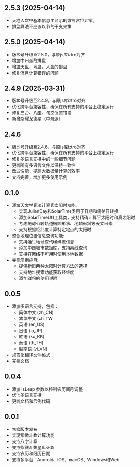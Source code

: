 ## 2.5.3 (2025-04-14)
* 天地人盘中基本信息里显示的命宫宫位异常。
* 排盘算法不应该以节气干支来排

## 2.5.0 (2025-04-14)
* 版本号升级至2.5.0，与原js库iztro对齐
* 增加中州派的排盘
* 增加天盘，地盘，人盘的排盘
* 修复流月计算错误的问题

## 2.4.9 (2025-03-31)
* 版本号升级至2.4.9，与原js库iztro对齐
* 优化跨平台兼容性，确保在所有支持的平台上稳定运行
* 修复三台、八座、旬空位置错误
* 新增杂耀龙德星（中州派）
## 2.4.6

* 版本号升级至2.4.6，与原js库iztro对齐
* 优化跨平台兼容性，确保在所有支持的平台上稳定运行
* 修复多语言支持中的一些细节问题
* 更新所有多语言文件以保持一致性
* 改进性能，提高大数据量计算的效率
* 文档完善，增加更多使用示例

## 0.1.0

* 添加天文学算法计算真太阳时功能:
  - 实现JulianDay和SolarTime类用于日期和儒略日转换
  - 添加SolarTimeUtil工具类，支持精确计算平太阳时和真太阳时
  - 考虑地球公转轨道椭圆形状、地轴倾斜等天文因素
  - 支持根据经纬度计算特定地点的太阳时
* 整合地理位置信息查询功能:
  - 支持通过地址查询经纬度信息
  - 添加中国城市数据库，支持离线查询
  - 支持在网络不可用时使用本地数据
* 完善示例应用:
  - 提供新旧两种太阳时计算方法的选择
  - 支持地址搜索功能获取经纬度
  - 添加详细的使用说明

## 0.0.5

* 添加多语言支持，包括：
  - 简体中文 (zh_CN)
  - 繁体中文 (zh_TW)
  - 英语 (en_US)
  - 日语 (ja_JP)
  - 韩语 (ko_KR)
  - 泰语 (th_TH)
  - 越南语 (vi_VN)
* 规范化翻译文件格式
* 完善文档

## 0.0.4

* 添加 isLeap 参数以控制农历闰月调整
* 优化多语言支持
* 更新文档和示例代码

## 0.0.1

* 初始版本发布
* 实现紫微斗数计算功能
* 支持八字计算
* 支持紫微斗数星盘计算
* 支持农历和阳历日期
* 支持多平台：Android、iOS、macOS、Windows和Web
